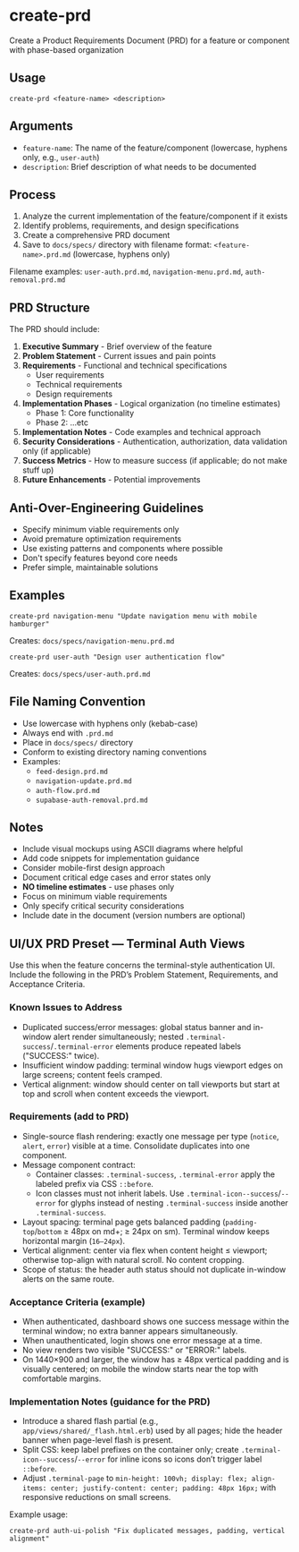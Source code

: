 # create-prd

Create a Product Requirements Document (PRD) for a feature or component with phase-based organization

## Usage

```
create-prd <feature-name> <description>
```

## Arguments

- `feature-name`: The name of the feature/component (lowercase, hyphens only, e.g., `user-auth`)
- `description`: Brief description of what needs to be documented

## Process

1. Analyze the current implementation of the feature/component if it exists
2. Identify problems, requirements, and design specifications
3. Create a comprehensive PRD document
4. Save to `docs/specs/` directory with filename format: `<feature-name>.prd.md` (lowercase, hyphens only)

Filename examples: `user-auth.prd.md`, `navigation-menu.prd.md`, `auth-removal.prd.md`

## PRD Structure

The PRD should include:

1. **Executive Summary** - Brief overview of the feature
2. **Problem Statement** - Current issues and pain points
3. **Requirements** - Functional and technical specifications
   - User requirements
   - Technical requirements
   - Design requirements
4. **Implementation Phases** - Logical organization (no timeline estimates)
   - Phase 1: Core functionality
   - Phase 2: ...etc
5. **Implementation Notes** - Code examples and technical approach
6. **Security Considerations** - Authentication, authorization, data validation only (if applicable)
7. **Success Metrics** - How to measure success (if applicable; do not make stuff up)
8. **Future Enhancements** - Potential improvements

## Anti-Over-Engineering Guidelines
- Specify minimum viable requirements only
- Avoid premature optimization requirements
- Use existing patterns and components where possible
- Don't specify features beyond core needs
- Prefer simple, maintainable solutions

## Examples

```
create-prd navigation-menu "Update navigation menu with mobile hamburger"
```
Creates: `docs/specs/navigation-menu.prd.md`

```
create-prd user-auth "Design user authentication flow"
```
Creates: `docs/specs/user-auth.prd.md`

## File Naming Convention

- Use lowercase with hyphens only (kebab-case)
- Always end with `.prd.md`
- Place in `docs/specs/` directory
- Conform to existing directory naming conventions
- Examples:
  - `feed-design.prd.md`
  - `navigation-update.prd.md`
  - `auth-flow.prd.md`
  - `supabase-auth-removal.prd.md`

## Notes

- Include visual mockups using ASCII diagrams where helpful
- Add code snippets for implementation guidance
- Consider mobile-first design approach
- Document critical edge cases and error states only
- **NO timeline estimates** - use phases only
- Focus on minimum viable requirements
- Only specify critical security considerations
- Include date in the document (version numbers are optional)

## UI/UX PRD Preset — Terminal Auth Views

Use this when the feature concerns the terminal-style authentication UI. Include the following in the PRD’s Problem Statement, Requirements, and Acceptance Criteria.

### Known Issues to Address
- Duplicated success/error messages: global status banner and in-window alert render simultaneously; nested `.terminal-success`/`.terminal-error` elements produce repeated labels ("SUCCESS:" twice).
- Insufficient window padding: terminal window hugs viewport edges on large screens; content feels cramped.
- Vertical alignment: window should center on tall viewports but start at top and scroll when content exceeds the viewport.

### Requirements (add to PRD)
- Single-source flash rendering: exactly one message per type (`notice`, `alert`, `error`) visible at a time. Consolidate duplicates into one component.
- Message component contract:
  - Container classes: `.terminal-success`, `.terminal-error` apply the labeled prefix via CSS `::before`.
  - Icon classes must not inherit labels. Use `.terminal-icon--success`/`--error` for glyphs instead of nesting `.terminal-success` inside another `.terminal-success`.
- Layout spacing: terminal page gets balanced padding (`padding-top`/`bottom` ≥ 48px on md+; ≥ 24px on sm). Terminal window keeps horizontal margin (`16–24px`).
- Vertical alignment: center via flex when content height ≤ viewport; otherwise top-align with natural scroll. No content cropping.
- Scope of status: the header auth status should not duplicate in-window alerts on the same route.

### Acceptance Criteria (example)
- When authenticated, dashboard shows one success message within the terminal window; no extra banner appears simultaneously.
- When unauthenticated, login shows one error message at a time.
- No view renders two visible "SUCCESS:" or "ERROR:" labels.
- On 1440×900 and larger, the window has ≥ 48px vertical padding and is visually centered; on mobile the window starts near the top with comfortable margins.

### Implementation Notes (guidance for the PRD)
- Introduce a shared flash partial (e.g., `app/views/shared/_flash.html.erb`) used by all pages; hide the header banner when page-level flash is present.
- Split CSS: keep label prefixes on the container only; create `.terminal-icon--success`/`--error` for inline icons so icons don’t trigger label `::before`.
- Adjust `.terminal-page` to `min-height: 100vh; display: flex; align-items: center; justify-content: center; padding: 48px 16px;` with responsive reductions on small screens.

Example usage:
```
create-prd auth-ui-polish "Fix duplicated messages, padding, vertical alignment"
```
